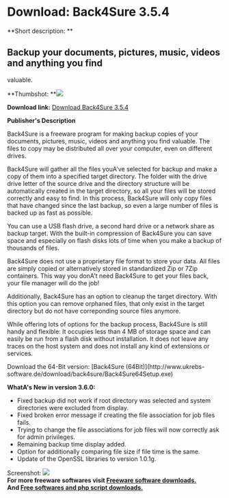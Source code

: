 # Download: Back4Sure 3.5.4

**Short description: **

## Backup your documents, pictures, music, videos and anything you find
valuable.

  
**Thumbshot: **![](http://www.freewarefiles.com/screenshot/back4sure_md.jpg)   
  
**Download link:** [Download Back4Sure 3.5.4](http://freesoftwares.boysofts.com/Back4Sure_program_70583.html)  
  

**Publisher's Description**  
  

Back4Sure is a freeware program for making backup copies of your documents,
pictures, music, videos and anything you find valuable. The files to copy may
be distributed all over your computer, even on different drives.

Back4Sure will gather all the files youA've selected for backup and make a
copy of them into a specified target directory. The folder with the drive
drive letter of the source drive and the directory structure will be
automatically created in the target directory, so all your files will be
stored correctly and easy to find. In this process, Back4Sure will only copy
files that have changed since the last backup, so even a large number of files
is backed up as fast as possible.

You can use a USB flash drive, a second hard drive or a network share as
backup target. With the built-in compression of Back4Sure you can save space
and especially on flash disks lots of time when you make a backup of thousands
of files.

Back4Sure does not use a proprietary file format to store your data. All files
are simply copied or alternatively stored in standardized Zip or 7Zip
containers. This way you donA't need Back4Sure to get your files back, your
file manager will do the job!

Additionally, Back4Sure has an option to cleanup the target directory. With
this option you can remove orphaned files, that only exist in the target
directory but do not have correponding source files anymore.

While offering lots of options for the backup process, Back4Sure is still
handy and flexible: It occupies less than 4 MB of storage space and can easily
be run from a flash disk without installation. It does not leave any traces on
the host system and does not install any kind of extensions or services.

Download the 64-Bit version: [Back4Sure (64Bit)](http://www.ukrebs-
software.de/download/back4sure/Back4Sure64Setup.exe)

**WhatA's New in version 3.6.0:**

  * Fixed backup did not work if root directory was selected and system directories were excluded from display. 
  * Fixed broken error message if creating the file association for job files fails. 
  * Trying to change the file associations for job files will now correctly ask for admin privileges. 
  * Remaining backup time display added. 
  * Option for additionally comparing file size if file time is the same. 
  * Update of the OpenSSL libraries to version 1.0.1g. 

  
  
Screenshot: ![](http://www.freewarefiles.com/screenshot/back4sure.jpg)  
**For more freeware softwares visit [Freeware software downloads.](http://freesoftwares.boysofts.com/)**   
**And [Free softwares and php script downloads.](http://www.boysofts.com/)**

